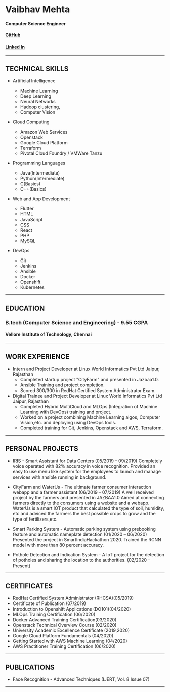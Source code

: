 Vaibhav Mehta
=================
#### Computer Science Engineer
#### [GitHub](github.com/Vaibhav-Mehta-19)
#### [Linked In](linkedin.com/in/vaibhavmehta1999)
------

## TECHNICAL SKILLS
* Artificial Intelligence
   * Machine Learning
   * Deep Learning
   * Neural Networks
   * Hadoop clustering,
   * Computer Vision

* Cloud Computing 
   * Amazon Web Services
   * Openstack
   * Google Cloud Platform
   * Terraform
   * Pivotal Cloud Foundry / VMWare Tanzu

* Programming Languages
   * Java(Intermediate)
   * Python(Intermediate)
   * C(Basics)
   * C++(Basics)
   
* Web and App Development
   * Flutter
   * HTML
   * JavaScript
   * CSS
   * React
   * PHP
   * MySQL

* DevOps
   * Git
   * Jenkins
   * Ansible
   * Docker
   * Openshift
   * Kubernetes
   
-----

## EDUCATION
### B.tech (Computer Science and Engineering) - 9.55 CGPA
#### Vellore Institute of Technology, Chennai

----

## WORK EXPERIENCE

* Intern and Project Developer at Linux World Informatics Pvt Ltd
  Jaipur, Rajasthan
    * Completed startup project "CityFarm" and presented in Jazbaa1.0.
    * Ansible Training and project completion.
    * Scored 300/300 in RedHat Certified System Administrator Exam.
* Digital Trainee and Project Developer at Linux World Informatics Pvt Ltd
  Jaipur, Rajasthan
    * Completed Hybrid MultiCloud and MLOps (Integration of Machine Learning with DevOps) training and project.
    * Worked on a project combining Machine Learning algos, Computer Vision,etc. and deploying using DevOps tools.
    * Completed training for Git, Jenkins, Openstack and AWS, Terraform.

----

## PERSONAL PROJECTS

* IRIS - Smart Assistant for Data Centers (05/2019 – 09/2019)
Completely voice operated with 82% accuracy in voice recognition.
Provided an easy to use menu like system for the employees to launch and manage services with ansible running in background.

* CityFarm and WaterUs - The ultimate farmer consumer interaction webapp and a farmer assistant (06/2019 – 07/2019)
A well received project by the farmers and presented in JAZBAA1.0
Aimed at connecting farmers directly to the consumers using a website and a webapp.
WaterUs is a smart IOT product that calculated the type of soil, humidity, etc and adviced the farmers the best possible crops to grow and the type
of fertilizers,etc.

* Smart Parking System - Automatic parking system using prebooking feature and automatic nameplate detection (01/2020 – 06/2020)
Presented the project in SmartIndiaHackathon 2020.
Trained the RCNN model with more than 80 percent accuracy.

* Pothole Detection and Indication System - A IoT project for the detection of potholes and sharing the location to the authorities. (02/2020 – Present)

----

## CERTIFICATES

* RedHat Certified System Administrator (RHCSA)(05/2019)
* Certificate of Publication (07/2019)
* Introduction to Openshift Applications (DO101)(04/2020)
* MLOps Training Certification (06/2020) 
* Docker Advanced Training Certification(03/2020)
* Openstack Technical Overview Course (02/2020) 
* University Academic Excellence Certificate (2019,2020)
* Google Cloud Platform Fundamentals (04/2020) 
* Getting Started with AWS Machine Learning (04/2020)
* AWS Practitioner Training Certification (06/2020)

----

## PUBLICATIONS
* Face Recognition - Advanced Techniques (IJERT, Vol. 8 Issue 07)

----
